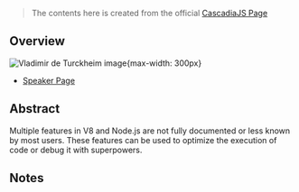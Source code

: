 > The contents here is created from the official [CascadiaJS Page](https://2022.cascadiajs.com/speakers/vladimir-de-turckheim)

## Overview

![Vladimir de Turckheim image](https://create-4jr.begin.app/_static/2022/vladimir-de-turckheim.jpg){max-width: 300px}
- [Speaker Page](https://2022.cascadiajs.com/speakers/vladimir-de-turckheim)

## Abstract

Multiple features in V8 and Node.js are not fully documented or less known by most users. These features can be used to optimize the execution of code or debug it with superpowers.

## Notes